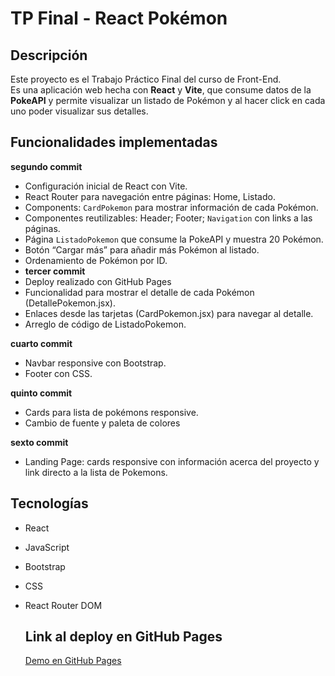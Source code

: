 # TP Final - React Pokémon

## Descripción
Este proyecto es el Trabajo Práctico Final del curso de Front-End.  
Es una aplicación web hecha con **React** y **Vite**, que consume datos de la **PokeAPI** y permite visualizar un listado de Pokémon y al hacer click en cada uno poder visualizar sus detalles. 

## Funcionalidades implementadas
  **segundo commit**
- Configuración inicial de React con Vite.
- React Router para navegación entre páginas: Home, Listado.
- Components: `CardPokemon` para mostrar información de cada Pokémon.
- Componentes reutilizables: Header; Footer; `Navigation` con links a las páginas.
- Página `ListadoPokemon` que consume la PokeAPI y muestra 20 Pokémon.
- Botón “Cargar más” para añadir más Pokémon al listado.
- Ordenamiento de Pokémon por ID.
- 
   **tercer commit**
- Deploy realizado con GitHub Pages
- Funcionalidad para mostrar el detalle de cada Pokémon (DetallePokemon.jsx).
- Enlaces desde las tarjetas (CardPokemon.jsx) para navegar al detalle.
- Arreglo de código de ListadoPokemon.

**cuarto commit**
- Navbar responsive con Bootstrap.
- Footer con CSS.

**quinto commit**
- Cards para lista de pokémons responsive.
- Cambio de fuente y paleta de colores

  
**sexto commit**

- Landing Page: cards responsive con información acerca del proyecto y link directo a la lista de Pokemons.



## Tecnologías
- React
- JavaScript
- Bootstrap
- CSS
- React Router DOM


  ## Link al deploy en GitHub Pages
  [Demo en GitHub Pages](https://lesliebellando.github.io/tp-final-react-leslie-bellando/)


